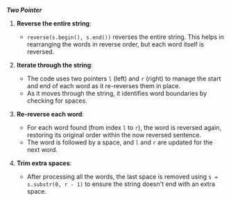 ***Two Pointer***
1. **Reverse the entire string**: 
   - `reverse(s.begin(), s.end())` reverses the entire string. This helps in rearranging the words in reverse order, but each word itself is reversed.

2. **Iterate through the string**:
   - The code uses two pointers `l` (left) and `r` (right) to manage the start and end of each word as it re-reverses them in place.
   - As it moves through the string, it identifies word boundaries by checking for spaces.

3. **Re-reverse each word**:
   - For each word found (from index `l` to `r`), the word is reversed again, restoring its original order within the now reversed sentence.
   - The word is followed by a space, and `l` and `r` are updated for the next word.

4. **Trim extra spaces**:
   - After processing all the words, the last space is removed using `s = s.substr(0, r - 1)` to ensure the string doesn't end with an extra space.
